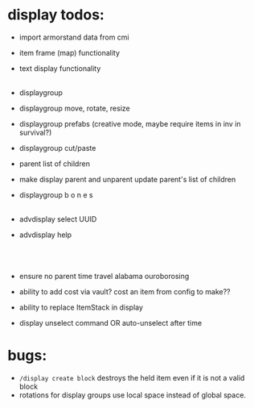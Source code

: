 # display todos:

- import armorstand data from cmi
- item frame (map) functionality
- text display functionality
  </br></br>
- displaygroup
- displaygroup move, rotate, resize
- displaygroup prefabs (creative mode, maybe require items in inv in survival?)
- displaygroup cut/paste
- parent list of children
- make display parent and unparent update parent's list of children
- displaygroup b o n e s
  </br></br>
- advdisplay select UUID
- advdisplay help
  </br></br></br></br>
- ensure no parent time travel alabama ouroborosing

- ability to add cost via vault? cost an item from config to make??

- ability to replace ItemStack in display
- display unselect command OR auto-unselect after time







# bugs:
- `/display create block` destroys the held item even if it is not a valid block
- rotations for display groups use local space instead of global space.